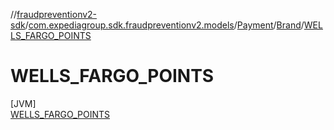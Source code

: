 //[fraudpreventionv2-sdk](../../../../../index.md)/[com.expediagroup.sdk.fraudpreventionv2.models](../../../index.md)/[Payment](../../index.md)/[Brand](../index.md)/[WELLS_FARGO_POINTS](index.md)

# WELLS_FARGO_POINTS

[JVM]\
[WELLS_FARGO_POINTS](index.md)
